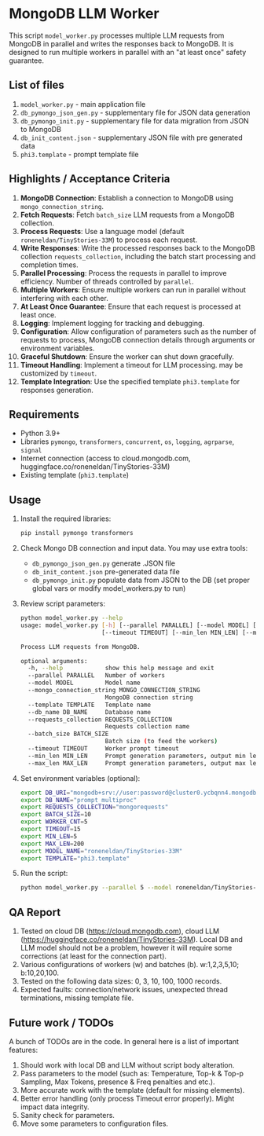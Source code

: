 # MongoDB LLM Worker

This script `model_worker.py` processes multiple  LLM requests from MongoDB in parallel and writes the responses back to MongoDB. It is designed to run multiple workers in parallel with an "at least once" safety guarantee.

## List of files
1. `model_worker.py` - main application file 
2. `db_pymongo_json_gen.py` - supplementary file for JSON data generation
3. `db_pymongo_init.py` - supplementary file for data migration from JSON to MongoDB
4. `db_init_content.json` - supplementary JSON file with pre generated data
5. `phi3.template` - prompt template file

## Highlights / Acceptance Criteria

1. **MongoDB Connection**: Establish a connection to MongoDB using `mongo_connection_string`.
2. **Fetch Requests**: Fetch `batch_size` LLM requests from a MongoDB collection.
3. **Process Requests**: Use a language model (default `roneneldan/TinyStories-33M`) to process each request.
4. **Write Responses**: Write the processed responses back to the MongoDB collection `requests_collection`, including the batch start processing and completion times.
5. **Parallel Processing**: Process the requests in parallel to improve efficiency. Number of threads controlled by `parallel`.
6. **Multiple Workers**: Ensure multiple workers can run in parallel without interfering with each other.
7. **At Least Once Guarantee**: Ensure that each request is processed at least once.
8. **Logging**: Implement logging for tracking and debugging.
9. **Configuration**: Allow configuration of parameters such as the number of requests to process, MongoDB connection details through arguments or environment variables.
10. **Graceful Shutdown**: Ensure the worker can shut down gracefully.
11. **Timeout Handling**: Implement a timeout for LLM processing. may be customized by `timeout`.
12. **Template Integration**: Use the specified template `phi3.template` for responses generation.

## Requirements

- Python 3.9+
- Libraries `pymongo`, `transformers`, `concurrent`, `os`, `logging`, `agrparse`, `signal`
- Internet connection (access to cloud.mongodb.com, huggingface.co/roneneldan/TinyStories-33M)
- Existing template (`phi3.template`)

## Usage

1. Install the required libraries:
   ```bash
   pip install pymongo transformers
   ``` 
2. Check Mongo DB connection and input data. You may use extra tools:  
   - `db_pymongo_json_gen.py` generate .JSON file 
   - `db_init_content.json` pre-generated data file 
   - `db_pymongo_init.py` populate data from JSON to the DB (set proper global vars or modify model_workers.py to run)
     
3. Review script parameters:
   ```bash
   python model_worker.py --help                                                                                                                                            
   usage: model_worker.py [-h] [--parallel PARALLEL] [--model MODEL] [--mongo_connection_string MONGO_CONNECTION_STRING] [--template TEMPLATE] [--db_name DB_NAME] [--requests_collection REQUESTS_COLLECTION] [--batch_size BATCH_SIZE]
                          [--timeout TIMEOUT] [--min_len MIN_LEN] [--max_len MAX_LEN]
   
   Process LLM requests from MongoDB.
   
   optional arguments:
     -h, --help            show this help message and exit
     --parallel PARALLEL   Number of workers
     --model MODEL         Model name
     --mongo_connection_string MONGO_CONNECTION_STRING
                           MongoDB connection string
     --template TEMPLATE   Template name
     --db_name DB_NAME     Database name
     --requests_collection REQUESTS_COLLECTION
                           Requests collection name
     --batch_size BATCH_SIZE
                           Batch size (to feed the workers)
     --timeout TIMEOUT     Worker prompt timeout
     --min_len MIN_LEN     Prompt generation parameters, output min length
     --max_len MAX_LEN     Prompt generation parameters, output max length
   ```
   
4. Set environment variables (optional):
   ```bash
   export DB_URI="mongodb+srv://user:password@cluster0.ycbqnn4.mongodb.net/")
   export DB_NAME="prompt_multiproc"
   export REQUESTS_COLLECTION="mongorequests"
   export BATCH_SIZE=10
   export WORKER_CNT=5
   export TIMEOUT=15
   export MIN_LEN=5
   export MAX_LEN=200
   export MODEL_NAME="roneneldan/TinyStories-33M"
   export TEMPLATE="phi3.template"
   ```


5. Run the script:
   ```bash
   python model_worker.py --parallel 5 --model roneneldan/TinyStories-33M --mongo_connection_string mongodb+srv://user:pwd@cluster0.ycbqnn4.mongodb.net/ --template phi3.template
   
## QA Report
1. Tested on cloud DB (https://cloud.mongodb.com), cloud LLM (https://huggingface.co/roneneldan/TinyStories-33M). Local DB and LLM model should not be a problem, however it will require some corrections (at least for the connection part).
2. Various configurations of workers (w) and batches (b). w:1,2,3,5,10; b:10,20,100. 
3. Tested on the following data sizes: 0, 3, 10, 100, 1000 records.
4. Expected faults: connection/network issues, unexpected thread terminations, missing template file. 

## Future work / TODOs
A bunch of TODOs are in the code. In general here is a list of important features:
1. Should work with local DB and LLM without script body alteration.
2. Pass parameters to the model (such as: Temperature, Top-k & Top-p Sampling, Max Tokens, presence & Freq penalties and etc.).
3. More accurate work with the template (default for missing elements).
4. Better error handling (only process Timeout error properly). Might impact data integrity.
5. Sanity check for parameters.
6. Move some parameters to configuration files.